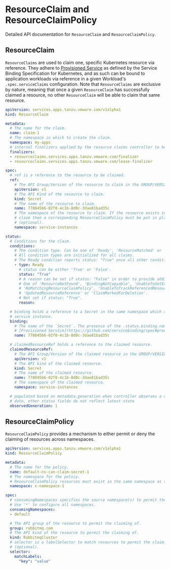 # ResourceClaim and ResourceClaimPolicy

Detailed API documentation for `ResourceClaim` and `ResourceClaimPolicy`.

## <a id="resourceclaim"></a> ResourceClaim

`ResourceClaims` are used to claim one, specific Kubernetes resource via reference.
They adhere to [Provisioned Service](https://github.com/servicebinding/spec#provisioned-service)
as defined by the Service Binding Specification for Kubernetes, and as such can be bound to
application workloads via reference in a given Workload's `.spec.serviceClaims` configuration.
Note that `ResourceClaims` are exclusive by nature, meaning that once a given `ResourceClaim` has
successfully claimed a resource, no other `ResourceClaim` will be able to claim that same resource.

```yaml
apiVersion: services.apps.tanzu.vmware.com/v1alpha1
kind: ResourceClaim

metadata:
  # The name for the claim.
  name: claim-1
  # The namespace in which to create the claim.
  namespace: my-apps
  # internal finalizers applied by the resource claims controller to help guarantee clean up of resources.
  finalizers:
  - resourceclaims.services.apps.tanzu.vmware.com/finalizer
  - resourceclaims.services.apps.tanzu.vmware.com/lease-finalizer

spec:
  # ref is a reference to the resource to be claimed.
  ref:
    # The API Group/Version of the resource to claim in the GROUP/VERSION format.
    apiVersion: v1
    # The API Kind of the resource to claim.
    kind: Secret
    # The name of the resource to claim.
    name: 770845b6-02f0-4c1b-8d0c-3dae81bad35c
    # The namespace of the resource to claim. If the resource exists in a different namespace to the namespace of the
    # claim then a corresponding ResourceClaimPolicy must be put in place to permit claiming of the resource.
    # (optional).
    namespace: service-instances

status:
  # Conditions for the claim.
  conditions:
    # The condition type. Can be one of 'Ready', 'ResourceMatched' or 'ResourceMatched'.
    # All condition types are initialized for all claims.
    # The Ready condition reports status: "True" once all other condition types are healthy.
    - type: Ready
      # status can be either 'True' or 'False'.
      status: "True"
      # A reason can be set if status: "False" in order to provide additional context as to why.
      # One of 'ResourceNotFound', 'BindingNotCopyable', 'UnableToSetExclusiveClaim', 'ResourceNonBindable',
      # 'NoMatchingResourceClaimPolicy', 'UnableToTrackReferencedResource', 'ResourceAlreadyClaimed',
      # 'UpdatedResourceReference' or 'ClaimMarkedForDeletion'.
      # Not set if status: "True".
      reason:

  # binding holds a reference to a Secret in the same namespace which contains credentials for accessing the claimed
  # service instance.
  binding:
    # The name of the `Secret`. The presence of the .status.binding.name field marks this resource as a
    # [Provisioned Service](https://github.com/servicebinding/spec#provisioned-service).
    name: 770845b6-02f0-4c1b-8d0c-3dae81bad35c

  # claimedResourceRef holds a reference to the claimed resource.
  claimedResourceRef:
    # The API Group/Version of the claimed resource in the GROUP/VERSION format.
    apiVersion: v1
    # The API kind of the claimed resource.
    kind: Secret
    # The name of the claimed resource.
    name: 770845b6-02f0-4c1b-8d0c-3dae81bad35c
    # The namespace of the claimed resource.
    namespace: service-instances

  # populated based on metadata.generation when controller observes a change to the resource; if this value is out of
  # date, other status fields do not reflect latest state
  observedGeneration: 1
```

## <a id="resourceclaimpolicy"></a> ResourceClaimPolicy

`ResourceClaimPolicy` provides a mechanism to either permit or deny the claiming of resources across namespaces.

```yaml
apiVersion: services.apps.tanzu.vmware.com/v1alpha1
kind: ResourceClaimPolicy

metadata:
  # The name for the policy.
  name: default-ns-can-claim-secret-1
  # The namespace for the policy.
  # ResourceClaimPolicy resources must exist in the same namespace as the resources they are permitting to be claimed.
  namespace: x-namespace-1

spec:
  # consumingNamespaces specifies the source namespace(s) to permit the claiming of the resources from.
  # Use '*' to configure all namespaces.
  consumingNamespaces:
  - default

  # The API group of the resource to permit the claiming of.
  group: rabbitmq.com
  # The API kind of the resource to permit the claiming of.
  kind: RabbitmqCluster
  # selector is a labelSelector to match resources to permit the claiming of.
  # (optional).
  selector:
    matchLabels:
      "key": "value"
```
